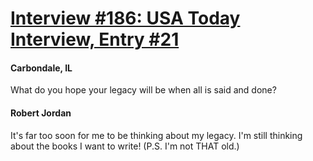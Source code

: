 # [Interview #186: USA Today Interview, Entry #21](https://www.theoryland.com/intvmain.php?i=186#21)

#### Carbondale, IL

What do you hope your legacy will be when all is said and done?

#### Robert Jordan

It's far too soon for me to be thinking about my legacy. I'm still thinking about the books I want to write! (P.S. I'm not THAT old.)

